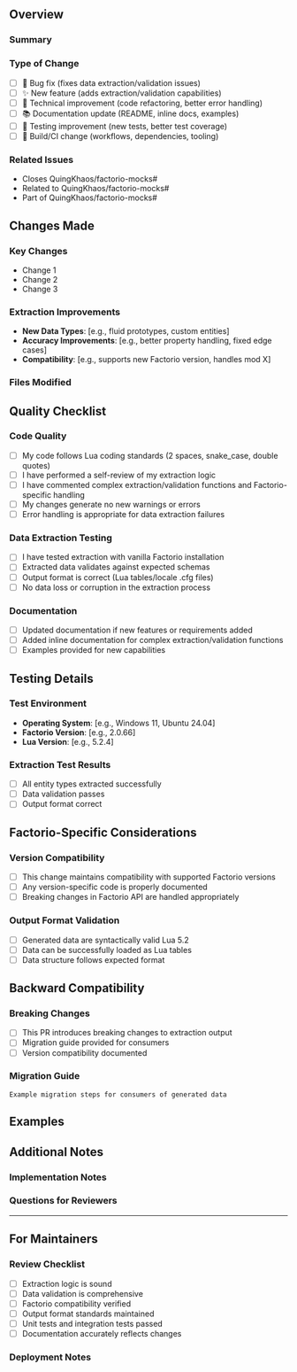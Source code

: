 <!-- markdownlint-disable MD041 -->

<!--
Thank you for contributing to the Factorio Mocks Generator!
Please fill out this template to help us review your data extraction improvements effectively.
-->

## Overview

### Summary

<!-- Provide a brief description of what this PR accomplishes -->

### Type of Change

<!-- Please check the boxes that apply to your PR -->

- [ ] 🐛 Bug fix (fixes data extraction/validation issues)
- [ ] ✨ New feature (adds extraction/validation capabilities)
- [ ] 🔧 Technical improvement (code refactoring, better error handling)
- [ ] 📚 Documentation update (README, inline docs, examples)
- [ ] 🧪 Testing improvement (new tests, better test coverage)
- [ ] 🔨 Build/CI change (workflows, dependencies, tooling)

### Related Issues

<!-- Link any related issues from the main ecosystem repository -->

- Closes QuingKhaos/factorio-mocks#
- Related to QuingKhaos/factorio-mocks#
- Part of QuingKhaos/factorio-mocks#

## Changes Made

### Key Changes

<!-- List the main changes made in this PR -->

- Change 1
- Change 2
- Change 3

### Extraction Improvements

<!-- If this affects data extraction, describe the improvements -->

- **New Data Types**: [e.g., fluid prototypes, custom entities]
- **Accuracy Improvements**: [e.g., better property handling, fixed edge cases]
- **Compatibility**: [e.g., supports new Factorio version, handles mod X]

### Files Modified

<!-- Highlight important files and explain what changed in each -->

## Quality Checklist

### Code Quality

- [ ] My code follows Lua coding standards (2 spaces, snake_case, double quotes)
- [ ] I have performed a self-review of my extraction logic
- [ ] I have commented complex extraction/validation functions and Factorio-specific handling
- [ ] My changes generate no new warnings or errors
- [ ] Error handling is appropriate for data extraction failures

### Data Extraction Testing

- [ ] I have tested extraction with vanilla Factorio installation
- [ ] Extracted data validates against expected schemas
- [ ] Output format is correct (Lua tables/locale .cfg files)
- [ ] No data loss or corruption in the extraction process

### Documentation

- [ ] Updated documentation if new features or requirements added
- [ ] Added inline documentation for complex extraction/validation functions
- [ ] Examples provided for new capabilities

## Testing Details

### Test Environment

<!-- Describe how you tested these changes -->

- **Operating System**: [e.g., Windows 11, Ubuntu 24.04]
- **Factorio Version**: [e.g., 2.0.66]
- **Lua Version**: [e.g., 5.2.4]

### Extraction Test Results

- [ ] All entity types extracted successfully
- [ ] Data validation passes
- [ ] Output format correct

## Factorio-Specific Considerations

### Version Compatibility

- [ ] This change maintains compatibility with supported Factorio versions
- [ ] Any version-specific code is properly documented
- [ ] Breaking changes in Factorio API are handled appropriately

### Output Format Validation

- [ ] Generated data are syntactically valid Lua 5.2
- [ ] Data can be successfully loaded as Lua tables
- [ ] Data structure follows expected format

## Backward Compatibility

### Breaking Changes

- [ ] This PR introduces breaking changes to extraction output
- [ ] Migration guide provided for consumers
- [ ] Version compatibility documented

### Migration Guide

<!-- If breaking changes exist, provide migration instructions -->

```text
Example migration steps for consumers of generated data
```

## Examples

<!-- If applicable, add examples of newly extracted data -->

## Additional Notes

### Implementation Notes

<!-- Any additional context about extraction algorithms or Factorio specifics -->

### Questions for Reviewers

<!-- Specific questions about extraction logic or Factorio compatibility -->

---

## For Maintainers

### Review Checklist

<!-- Maintainers: Check these items during review -->

- [ ] Extraction logic is sound
- [ ] Data validation is comprehensive
- [ ] Factorio compatibility verified
- [ ] Output format standards maintained
- [ ] Unit tests and integration tests passed
- [ ] Documentation accurately reflects changes

### Deployment Notes

<!-- Maintainers: Any special considerations for generator deployment -->
